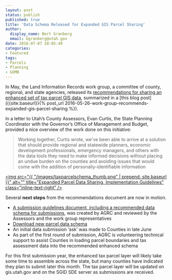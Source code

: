 ```yaml
---
layout: post
status: publish
published: true
title: 'Data Schema Released for Expanded GIS Parcel Sharing'
author:
  display_name: Bert Granberg
  email: bgranberg@utah.gov
date: 2016-07-07 20:05:49
categories:
- Featured
tags:
- Parcels
- Planning
- GOMB
---
```


In May, the Land Information Records work group, a committee of county, regional, and state agencies, released its [recommendations for sharing an enhanced set of tax parcel GIS data](https://docs.google.com/document/d/19urzWWDE62dX0g2hkcjWid1ctO5n_GR_pNe54o_Y4HY/edit?usp=sharing), summarized in a [this blog post]({{site.baseurl}}{% post_url 2016-05-26-work-group-recommends-expanded-gis-parcel-sharing %}).

In a letter to Utah’s County Assessors, Evan Curtis, the State Planning Coordinator with the Governor’s Office of Management and Budget, provided a nice overview of the work done on this initiative:

> Working together, Curtis wrote, we've been able to arrive at a solution that should provide regional and statewide planners, economic development professionals, emergency managers, and others with the data tools they need to make informed decisions without placing an undue burden on the counties and avoiding issues that would come with the addition of personally-identifiable information

<a href="https://docs.google.com/a/utah.gov/document/d/1pNqjCeF_3NZjNnBGqQ3EqliMkVaWtAbybn1eZ4gt038/edit?usp=sharing "><img src="{{ "/images/taxparcelschema_thumb.png" | prepend: site.baseurl }}" alt="" title="Expanded Parcel Data Sharing, Implementation Guidelines" class="inline-text-right" /></a>

Several **next steps** from the recommendations document are now in motion.

- [A submission guidelines document, including a recommended data schema for submissions](https://docs.google.com/a/utah.gov/document/d/1pNqjCeF_3NZjNnBGqQ3EqliMkVaWtAbybn1eZ4gt038/edit?usp=sharing), was created by AGRC and reviewed by the Assessors and the work group representatives
- [Download new parcel data schema](ftp://ftp.agrc.utah.gov/UtahSGID_Vector/UTM12_NAD83/CADASTRE/LIR_ParcelSchema.zip)
- An initial data submission ‘ask’ was made to Counties in late June
- As part of the first round of submission, AGRC is volunteering technical support to assist Counties in loading parcel boundaries and tax assessment data into the recommended enhanced schema

For this first submission year, the enhanced tax parcel layer will likely take some time to assemble across the state, but many counties have indicated they plan to submit later this month. The tax parcel layer will be updated on gis.utah.gov and on the SGID SDE server as submissions are received.
